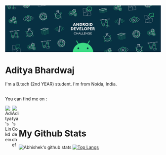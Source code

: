 ![](profile.gif)

# Aditya Bhardwaj

I'm a B.tech (2nd YEAR) student. I'm from Noida, India.
<br><br>

You can find me on :
<br>

<a href="https://www.linkedin.com/in/adi-bhardwaj/">
  <img align="left" alt="Aditya's Linkdein" width="22px" src="https://www.flaticon.com/svg/static/icons/svg/174/174857.svg" />
</a> <a href="https://www.codechef.com/users/aadi_01">
  <img align="left" alt="Aditya's Codechef" width="22px" src="https://www.flaticon.com/svg/static/icons/svg/843/843260.svg" />
</a>
<br><br>

# My Github Stats
![Abhishek's github stats](https://github-readme-stats.vercel.app/api?username=aditya-190&count_private=true&show_icons=true&theme=shades-of-purple&show_icons=true)
[![Top Langs](https://github-readme-stats.vercel.app/api/top-langs/?username=aditya-190&layout=compact&langs_count=8&theme=dracula&show_icons=true)](https://github.com/anuraghazra/github-readme-stats)
